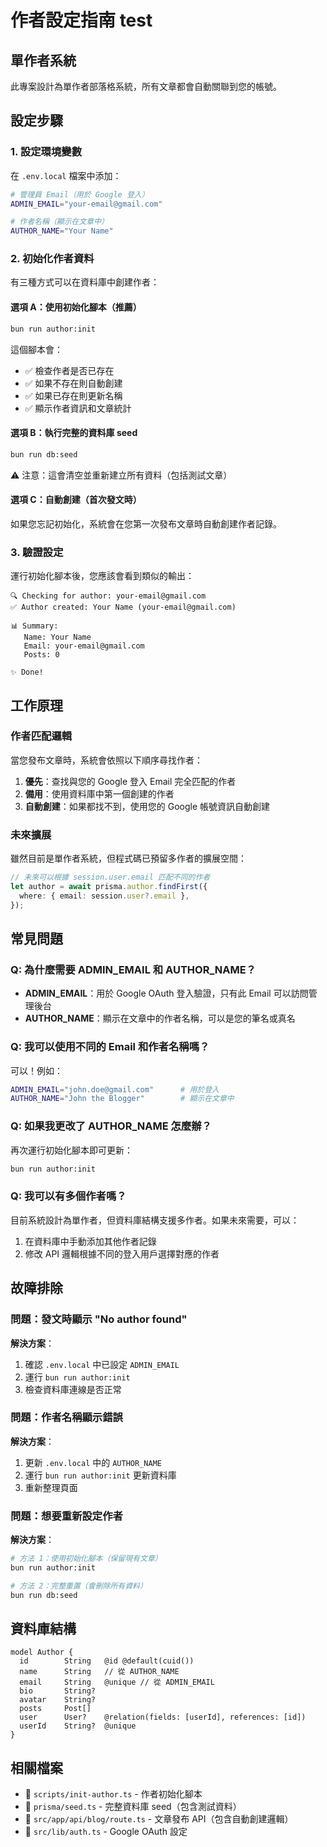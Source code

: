 # 作者設定指南 test

## 單作者系統

此專案設計為單作者部落格系統，所有文章都會自動關聯到您的帳號。

## 設定步驟

### 1. 設定環境變數

在 `.env.local` 檔案中添加：

```bash
# 管理員 Email（用於 Google 登入）
ADMIN_EMAIL="your-email@gmail.com"

# 作者名稱（顯示在文章中）
AUTHOR_NAME="Your Name"
```

### 2. 初始化作者資料

有三種方式可以在資料庫中創建作者：

#### 選項 A：使用初始化腳本（推薦）

```bash
bun run author:init
```

這個腳本會：
- ✅ 檢查作者是否已存在
- ✅ 如果不存在則自動創建
- ✅ 如果已存在則更新名稱
- ✅ 顯示作者資訊和文章統計

#### 選項 B：執行完整的資料庫 seed

```bash
bun run db:seed
```

⚠️ 注意：這會清空並重新建立所有資料（包括測試文章）

#### 選項 C：自動創建（首次發文時）

如果您忘記初始化，系統會在您第一次發布文章時自動創建作者記錄。

### 3. 驗證設定

運行初始化腳本後，您應該會看到類似的輸出：

```
🔍 Checking for author: your-email@gmail.com
✅ Author created: Your Name (your-email@gmail.com)

📊 Summary:
   Name: Your Name
   Email: your-email@gmail.com
   Posts: 0

✨ Done!
```

## 工作原理

### 作者匹配邏輯

當您發布文章時，系統會依照以下順序尋找作者：

1. **優先**：查找與您的 Google 登入 Email 完全匹配的作者
2. **備用**：使用資料庫中第一個創建的作者
3. **自動創建**：如果都找不到，使用您的 Google 帳號資訊自動創建

### 未來擴展

雖然目前是單作者系統，但程式碼已預留多作者的擴展空間：

```typescript
// 未來可以根據 session.user.email 匹配不同的作者
let author = await prisma.author.findFirst({
  where: { email: session.user?.email },
});
```

## 常見問題

### Q: 為什麼需要 ADMIN_EMAIL 和 AUTHOR_NAME？

- **ADMIN_EMAIL**：用於 Google OAuth 登入驗證，只有此 Email 可以訪問管理後台
- **AUTHOR_NAME**：顯示在文章中的作者名稱，可以是您的筆名或真名

### Q: 我可以使用不同的 Email 和作者名稱嗎？

可以！例如：
```bash
ADMIN_EMAIL="john.doe@gmail.com"      # 用於登入
AUTHOR_NAME="John the Blogger"        # 顯示在文章中
```

### Q: 如果我更改了 AUTHOR_NAME 怎麼辦？

再次運行初始化腳本即可更新：
```bash
bun run author:init
```

### Q: 我可以有多個作者嗎？

目前系統設計為單作者，但資料庫結構支援多作者。如果未來需要，可以：
1. 在資料庫中手動添加其他作者記錄
2. 修改 API 邏輯根據不同的登入用戶選擇對應的作者

## 故障排除

### 問題：發文時顯示 "No author found"

**解決方案**：
1. 確認 `.env.local` 中已設定 `ADMIN_EMAIL`
2. 運行 `bun run author:init`
3. 檢查資料庫連線是否正常

### 問題：作者名稱顯示錯誤

**解決方案**：
1. 更新 `.env.local` 中的 `AUTHOR_NAME`
2. 運行 `bun run author:init` 更新資料庫
3. 重新整理頁面

### 問題：想要重新設定作者

**解決方案**：
```bash
# 方法 1：使用初始化腳本（保留現有文章）
bun run author:init

# 方法 2：完整重置（會刪除所有資料）
bun run db:seed
```

## 資料庫結構

```prisma
model Author {
  id        String   @id @default(cuid())
  name      String   // 從 AUTHOR_NAME
  email     String   @unique // 從 ADMIN_EMAIL
  bio       String?
  avatar    String?
  posts     Post[]
  user      User?    @relation(fields: [userId], references: [id])
  userId    String?  @unique
}
```

## 相關檔案

- 📄 `scripts/init-author.ts` - 作者初始化腳本
- 📄 `prisma/seed.ts` - 完整資料庫 seed（包含測試資料）
- 📄 `src/app/api/blog/route.ts` - 文章發布 API（包含自動創建邏輯）
- 📄 `src/lib/auth.ts` - Google OAuth 設定
